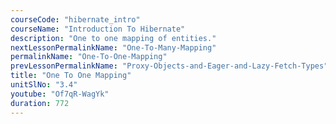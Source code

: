 ```yaml
---
courseCode: "hibernate_intro"
courseName: "Introduction To Hibernate"
description: "One to one mapping of entities."
nextLessonPermalinkName: "One-To-Many-Mapping"
permalinkName: "One-To-One-Mapping"
prevLessonPermalinkName: "Proxy-Objects-and-Eager-and-Lazy-Fetch-Types"
title: "One To One Mapping"
unitSlNo: "3.4"
youtube: "Of7qR-WagYk"
duration: 772
---
```

